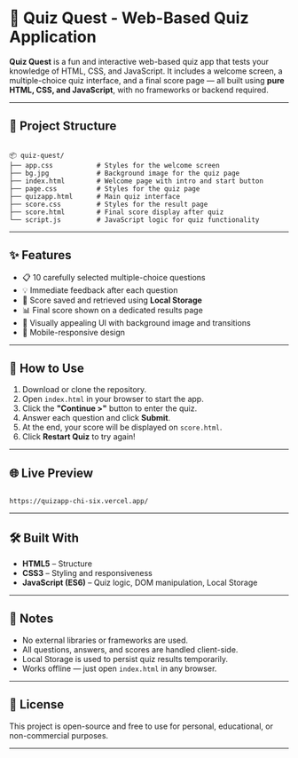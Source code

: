 
# 🎯 Quiz Quest - Web-Based Quiz Application

**Quiz Quest** is a fun and interactive web-based quiz app that tests your knowledge of HTML, CSS, and JavaScript. It includes a welcome screen, a multiple-choice quiz interface, and a final score page — all built using **pure HTML, CSS, and JavaScript**, with no frameworks or backend required.

---

## 📁 Project Structure

```

📦 quiz-quest/
├── app.css           # Styles for the welcome screen
├── bg.jpg            # Background image for the quiz page
├── index.html        # Welcome page with intro and start button
├── page.css          # Styles for the quiz page
├── quizapp.html      # Main quiz interface
├── score.css         # Styles for the result page
├── score.html        # Final score display after quiz
└── script.js         # JavaScript logic for quiz functionality

```

---

## ✨ Features

- 📋 10 carefully selected multiple-choice questions
- 💡 Immediate feedback after each question
- 💾 Score saved and retrieved using **Local Storage**
- 📊 Final score shown on a dedicated results page
- 🎨 Visually appealing UI with background image and transitions
- 📱 Mobile-responsive design

---

## 🚀 How to Use

1. Download or clone the repository.
2. Open `index.html` in your browser to start the app.
3. Click the **"Continue >"** button to enter the quiz.
4. Answer each question and click **Submit**.
5. At the end, your score will be displayed on `score.html`.
6. Click **Restart Quiz** to try again!

---

## 🌐 Live Preview

```

https://quizapp-chi-six.vercel.app/

```

---

## 🛠️ Built With

- **HTML5** – Structure
- **CSS3** – Styling and responsiveness
- **JavaScript (ES6)** – Quiz logic, DOM manipulation, Local Storage

---

## 📌 Notes

- No external libraries or frameworks are used.
- All questions, answers, and scores are handled client-side.
- Local Storage is used to persist quiz results temporarily.
- Works offline — just open `index.html` in any browser.

---

## 📄 License

This project is open-source and free to use for personal, educational, or non-commercial purposes.

---



